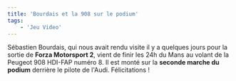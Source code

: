 ```yaml
---
title: 'Bourdais et la 908 sur le podium'
tags:
    - 'Jeu Video'
---
```


Sébastien Bourdais, qui nous avait rendu visite il y a quelques jours pour la
sortie de **Forza Motorsport 2**, vient de finir les 24h du Mans au volant de la
Peugeot 908 HDI-FAP numéro 8\. Il est monté sur la **seconde marche du podium**
derrière le pilote de l'Audi. Félicitations !
